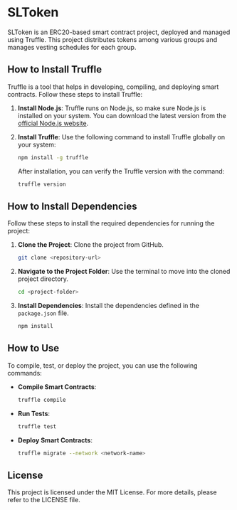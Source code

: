 # SLToken

SLToken is an ERC20-based smart contract project, deployed and managed using Truffle. This project distributes tokens among various groups and manages vesting schedules for each group.

## How to Install Truffle

Truffle is a tool that helps in developing, compiling, and deploying smart contracts. Follow these steps to install Truffle:

1. **Install Node.js**: Truffle runs on Node.js, so make sure Node.js is installed on your system. You can download the latest version from the [official Node.js website](https://nodejs.org/).

2. **Install Truffle**: Use the following command to install Truffle globally on your system:

    ```bash
    npm install -g truffle
    ```

    After installation, you can verify the Truffle version with the command:

    ```bash
    truffle version
    ```

## How to Install Dependencies

Follow these steps to install the required dependencies for running the project:

1. **Clone the Project**: Clone the project from GitHub.

    ```bash
    git clone <repository-url>
    ```

2. **Navigate to the Project Folder**: Use the terminal to move into the cloned project directory.

    ```bash
    cd <project-folder>
    ```

3. **Install Dependencies**: Install the dependencies defined in the `package.json` file.

    ```bash
    npm install
    ```

## How to Use

To compile, test, or deploy the project, you can use the following commands:

- **Compile Smart Contracts**:

    ```bash
    truffle compile
    ```

- **Run Tests**:

    ```bash
    truffle test
    ```

- **Deploy Smart Contracts**:

    ```bash
    truffle migrate --network <network-name>
    ```

## License

This project is licensed under the MIT License. For more details, please refer to the LICENSE file.
